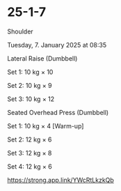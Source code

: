 # 25-1-7

Shoulder

Tuesday, 7. January 2025 at 08:35

Lateral Raise (Dumbbell)

Set 1: 10 kg × 10

Set 2: 10 kg × 9

Set 3: 10 kg × 12

Seated Overhead Press (Dumbbell)

Set 1: 10 kg × 4 [Warm-up]

Set 2: 12 kg × 6

Set 3: 12 kg × 8

Set 4: 12 kg × 6

 <https://strong.app.link/YWcRtLkzkQb>
